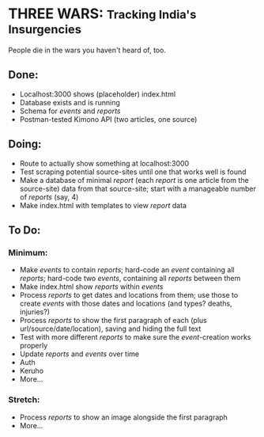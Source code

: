 # THREE WARS: <small> Tracking India's Insurgencies </small>

People die in the wars you haven't heard of, too.

## Done:

* Localhost:3000 shows (placeholder) index.html
* Database exists and is running
* Schema for <i>events</i> and <i>reports</i>
* Postman-tested Kimono API (two articles, one source)

## Doing:

* Route to actually show something at localhost:3000
* Test scraping potential source-sites until one that works well is found
* Make a database of minimal <i>report</i> (each <i>report</i> is one article from the source-site) data from that source-site; start with a manageable number of <i>reports</i> (say, 4)
* Make index.html with templates to view <i>report</i> data


## To Do:

### Minimum:

* Make <i>events</i> to contain <i>reports</i>; hard-code an <i>event</i> containing all <i>reports</i>; hard-code two <i>events</i>, containing all <i>reports</i> between them
* Make index.html show <i>reports</i> within <i>events</i>
* Process <i>reports</i> to get dates and locations from them; use those to create <i>events</i> with those dates and locations (and types? deaths, injuries?)
* Process <i>reports</i> to show the first paragraph of each (plus url/source/date/location), saving and hiding the full text
* Test with more different <i>reports</i> to make sure the <i>event</i>-creation works properly
* Update <i>reports</i> and <i>events</i> over time
* Auth
* Keruho
* More...

### Stretch:

* Process <i>reports</i> to show an image alongside the first paragraph
* More...